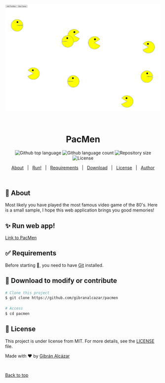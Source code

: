 <div align="center" id="top"> 
  <img src="images/PacMen1.jpg" alt="PacMen" />

  &#xa0;

  <!-- <a href="https://pacmen.netlify.app">Demo</a> -->
</div>

<h1 align="center">PacMen</h1>

<p align="center">
  <img alt="Github top language" src="https://img.shields.io/github/languages/top/gibranalcazar/pacmen?color=56BEB8">

  <img alt="Github language count" src="https://img.shields.io/github/languages/count/gibranalcazar/pacmen?color=56BEB8">

  <img alt="Repository size" src="https://img.shields.io/github/repo-size/gibranalcazar/pacmen?color=56BEB8">

  <img alt="License" src="https://img.shields.io/github/license/gibranalcazar/pacmen?color=56BEB8">

  <!-- <img alt="Github issues" src="https://img.shields.io/github/issues/gibranalcazar/pacmen?color=56BEB8" /> -->

  <!-- <img alt="Github forks" src="https://img.shields.io/github/forks/gibranalcazar/pacmen?color=56BEB8" /> -->

  <!-- <img alt="Github stars" src="https://img.shields.io/github/stars/gibranalcazar/pacmen?color=56BEB8" /> -->
</p>

<!-- Status -->

<!-- <h4 align="center"> 
	🚧  PacMen 🚀 Under construction...  🚧
</h4> 

<hr> -->

<p align="center">
  <a href="#dart-about">About</a> &#xa0; | &#xa0; 
  <a href="https://gibranalcazar.github.io/PacMen/">Run!</a> &#xa0; | &#xa0;
  <a href="#white_check_mark-requirements">Requirements</a> &#xa0; | &#xa0;
  <a href="#checkered_flag-starting">Download</a> &#xa0; | &#xa0;
  <a href="#memo-license">License</a> &#xa0; | &#xa0;
  <a href="https://github.com/gibranalcazar" target="_blank">Author</a>
</p>

<br>

## :dart: About ##

Most likely you have played the most famous video game of the 80's. Here is a small sample, I hope this web application brings you good memories!

## :sparkles: Run web app! ##

<brk>
<a href="https://gibranalcazar.github.io/PacMen" target="_blank">Link to PacMen</a>


## :white_check_mark: Requirements ##

Before starting :checkered_flag:, you need to have [Git](https://git-scm.com) installed.

## :checkered_flag: Download to modify or contribute ##

```bash
# Clone this project
$ git clone https://github.com/gibranalcazar/pacmen

# Access
$ cd pacmen


```

## :memo: License ##

This project is under license from MIT. For more details, see the [LICENSE](LICENSE) file.


Made with :heart: by <a href="https://github.com/gibranalcazar" target="_blank">Gibrán Alcázar</a>

&#xa0;

<a href="#top">Back to top</a>
